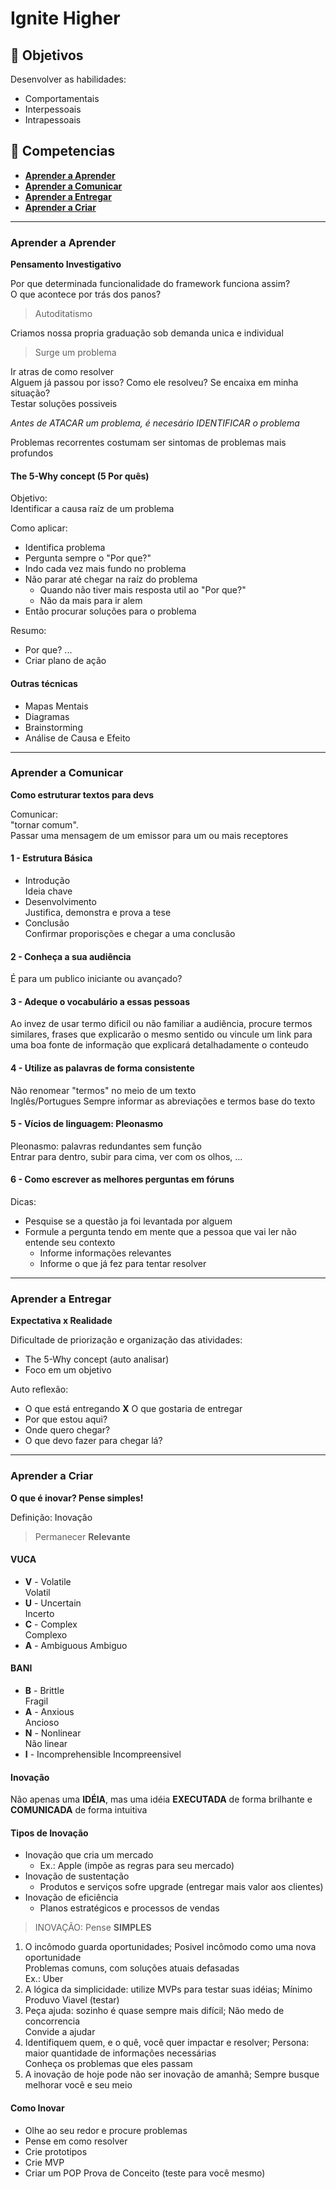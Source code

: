 # Ignite Higher

## 📝 Objetivos  

Desenvolver as habilidades:
  - Comportamentais
  - Interpessoais
  - Intrapessoais

## 📝 Competencias

- **[Aprender a Aprender](#aprender-a-aprender)**
- **[Aprender a Comunicar](#aprender-a-comunicar)**
- **[Aprender a Entregar](#aprender-a-entregar)**
- **[Aprender a Criar](#aprender-a-criar)**
 
***
### **Aprender a Aprender**

**Pensamento Investigativo**

Por que determinada funcionalidade do framework funciona assim?  
O que acontece por trás dos panos?

> Autoditatismo  

Criamos nossa propria graduação sob demanda unica e individual

> Surge um problema

Ir atras de como resolver  
Alguem já passou por isso? Como ele resolveu? Se encaixa em minha situação?  
Testar soluções possiveis  

_Antes de ATACAR um problema, é necesário IDENTIFICAR o problema_  

Problemas recorrentes costumam ser sintomas de problemas mais profundos  

#### **The 5-Why concept** (5 Por quês)

Objetivo:  
Identificar a causa raíz de um problema

Como aplicar:
- Identifica problema
- Pergunta sempre o "Por que?"
- Indo cada vez mais fundo no problema
- Não parar até chegar na raíz do problema
  - Quando não tiver mais resposta util ao "Por que?"
  - Não da mais para ir alem
- Então procurar soluções para o problema

Resumo:
- Por que? ...
- Criar plano de ação

#### **Outras técnicas**

- Mapas Mentais
- Diagramas
- Brainstorming
- Análise de Causa e Efeito


***
### Aprender a Comunicar

**Como estruturar textos para devs**

Comunicar:  
"tornar comum".  
Passar uma mensagem de um emissor para um ou mais receptores 

#### **1 - Estrutura Básica**  

- Introdução  
  Ideia chave
- Desenvolvimento  
  Justifica, demonstra e prova a tese
- Conclusão  
  Confirmar proporisções e chegar a uma conclusão  

#### **2 - Conheça a sua audiência**  

É para um publico iniciante ou avançado?   

#### **3 - Adeque o vocabulário a essas pessoas**  

Ao invez de usar termo dificil ou não familiar a audiência, procure termos similares, frases que explicarão o mesmo sentido ou vincule um link para uma boa fonte de informação que explicará detalhadamente o conteudo  

#### **4 - Utilize as palavras de forma consistente**  

Não renomear "termos" no meio de um texto  
Inglês/Portugues
Sempre informar as abreviações e termos base do texto

#### **5 - Vícios de linguagem: Pleonasmo**  

Pleonasmo: palavras redundantes sem função  
Entrar para dentro, subir para cima, ver com os olhos, ...  

#### **6 - Como escrever as melhores perguntas em fóruns**  

Dicas:
- Pesquise se a questão ja foi levantada por alguem
- Formule a pergunta tendo em mente que a pessoa que vai ler não entende seu contexto
  - Informe informações relevantes
  - Informe o que já fez para tentar resolver


***
### Aprender a Entregar

**Expectativa x Realidade**

Dificultade de priorização e organização das atividades:
- The 5-Why concept (auto analisar)
- Foco em um objetivo

Auto reflexão:
- O que está entregando **X** O que gostaria de entregar
- Por que estou aqui?
- Onde quero chegar?
- O que devo fazer para chegar lá?

***
### Aprender a Criar

**O que é inovar? Pense simples!**

Definição: Inovação  
> Permanecer **Relevante**

#### **VUCA**  

- **V** - Volatile  
  Volatil
- **U** - Uncertain  
  Incerto
- **C** - Complex  
  Complexo
- **A** - Ambiguous
  Ambiguo

#### **BANI**  

- **B** - Brittle  
  Fragil
- **A** - Anxious  
  Ancioso
- **N** - Nonlinear  
  Não linear
- **I** - Incomprehensible
  Incompreensivel

#### **Inovação**  

Não apenas uma **IDÉIA**, mas uma idéia **EXECUTADA** de forma brilhante e **COMUNICADA** de forma intuitiva  

#### **Tipos de Inovação**  

- Inovação que cria um mercado
  - Ex.: Apple (impõe as regras para seu mercado)
- Inovação de sustentação
  - Produtos e serviços sofre upgrade (entregar mais valor aos clientes)
- Inovação de eficiência
  - Planos estratégicos e processos de vendas

> INOVAÇÃO: Pense **SIMPLES**  

1. O incômodo guarda oportunidades;
   Posivel incômodo como uma nova oportunidade  
   Problemas comuns, com soluções atuais defasadas  
   Ex.: Uber  
2. A lógica da simplicidade: utilize MVPs para testar suas idéias;
   Mínimo Produvo Viavel (testar)
3. Peça ajuda: sozinho é quase sempre mais difícil;
   Não medo de concorrencia  
   Convide a ajudar  
4. Identifiquem quem, e o quê, você quer impactar e resolver;
   Persona: maior quantidade de informações necessárias  
   Conheça os problemas que eles passam  
5. A inovação de hoje pode não ser inovação de amanhã; 
   Sempre busque melhorar você e seu meio  

#### **Como Inovar**

- Olhe ao seu redor e procure problemas
- Pense em como resolver
- Crie prototipos 
- Crie MVP
- Criar um POP
  Prova de Conceito (teste para você mesmo)

